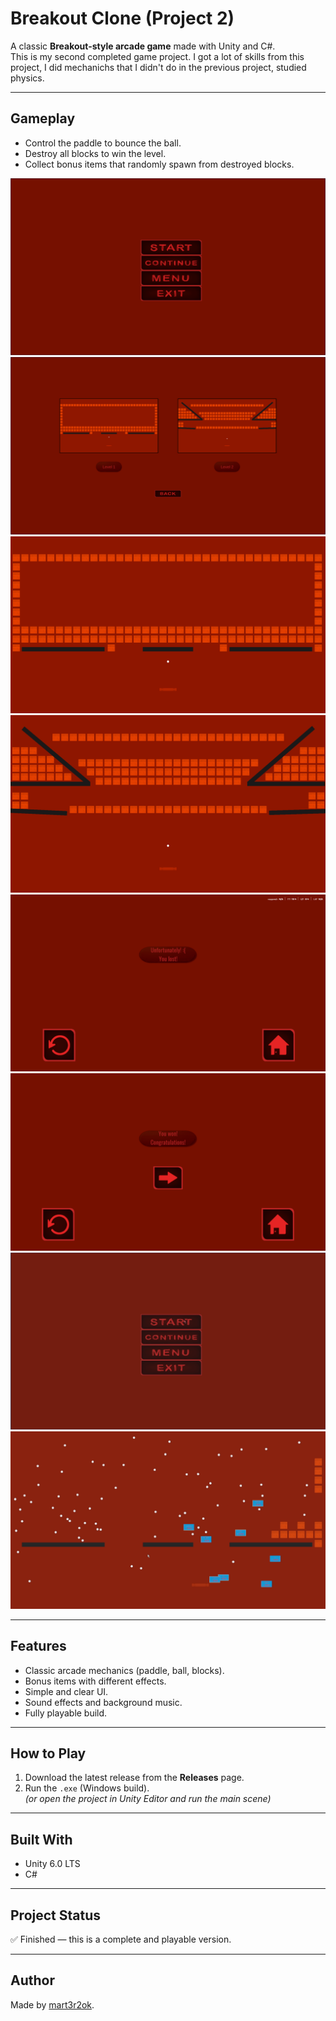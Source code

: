 # Breakout Clone (Project 2)

A classic **Breakout-style arcade game** made with Unity and C#.  
This is my second completed game project. I got a lot of skills from this project, I did mechanichs that I didn't do in the previous project, studied physics.

---

##  Gameplay

- Control the paddle to bounce the ball.
- Destroy all blocks to win the level.
- Collect bonus items that randomly spawn from destroyed blocks.

![Gameplay](media/MM.png)
![Gameplay](media/MML.png)
![Gameplay](media/FL.png)
![Gameplay](media/SL.png)
![Gameplay](media/LM.png)
![Gameplay](media/WM.png)
![Gameplay](media/Loseg.gif)
![Gameplay](media/Wing.gif)

---

##  Features
- Classic arcade mechanics (paddle, ball, blocks).
- Bonus items with different effects.
- Simple and clear UI.
- Sound effects and background music.
- Fully playable build.

---

##  How to Play
1. Download the latest release from the **Releases** page.  
2. Run the `.exe` (Windows build).  
   *(or open the project in Unity Editor and run the main scene)*

---

##  Built With
- Unity 6.0 LTS
- C#

---

##  Project Status
✅ Finished — this is a complete and playable version.  

---

##  Author
Made by [mart3r2ok](https://github.com/mart3r2ok).
